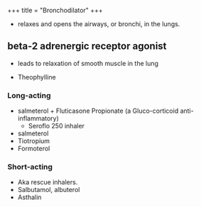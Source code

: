+++
title = "Bronchodilator"
+++

-  relaxes and opens the airways, or bronchi, in the lungs.

## beta-2 adrenergic receptor agonist
- leads to relaxation of smooth muscle in the lung

- Theophylline	

### Long-acting 
- salmeterol + Fluticasone Propionate (a Gluco-corticoid anti-inflammatory)
  - Seroflo 250 inhaler
- salmeterol
- Tiotropium
- Formoterol

### Short-acting
- Aka rescue inhalers.
- Salbutamol, albuterol
- Asthalin


